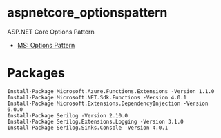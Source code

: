 # aspnetcore_optionspattern
ASP.NET Core Options Pattern

* [MS: Options Pattern](https://docs.microsoft.com/en-us/aspnet/core/fundamentals/configuration/options?view=aspnetcore-6.0)

# Packages

```
Install-Package Microsoft.Azure.Functions.Extensions -Version 1.1.0
Install-Package Microsoft.NET.Sdk.Functions -Version 4.0.1
Install-Package Microsoft.Extensions.DependencyInjection -Version 6.0.0
Install-Package Serilog -Version 2.10.0
Install-Package Serilog.Extensions.Logging -Version 3.1.0
Install-Package Serilog.Sinks.Console -Version 4.0.1


```